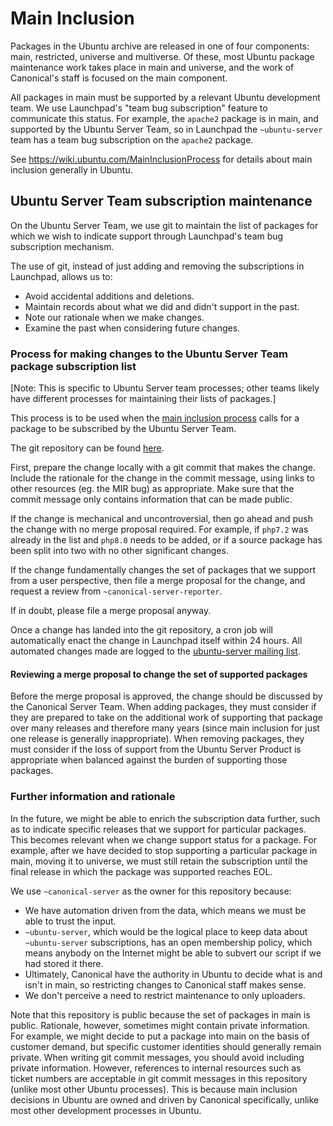Main Inclusion
==============

Packages in the Ubuntu archive are released in one of four components: main, restricted, universe and multiverse. Of these, most Ubuntu package maintenance work takes place in main and universe, and the work of Canonical's staff is focused on the main component.

All packages in main must be supported by a relevant Ubuntu development team. We use Launchpad's "team bug subscription" feature to communicate this status. For example, the `apache2` package is in main, and supported by the Ubuntu Server Team, so in Launchpad the `~ubuntu-server` team has a team bug subscription on the `apache2` package.

See https://wiki.ubuntu.com/MainInclusionProcess for details about main inclusion generally in Ubuntu.

Ubuntu Server Team subscription maintenance
-------------------------------------------

On the Ubuntu Server Team, we use git to maintain the list of packages for which we wish to indicate support through Launchpad's team bug subscription mechanism.

The use of git, instead of just adding and removing the subscriptions in Launchpad, allows us to:

 * Avoid accidental additions and deletions.
 * Maintain records about what we did and didn't support in the past.
 * Note our rationale when we make changes.
 * Examine the past when considering future changes.

### Process for making changes to the Ubuntu Server Team package subscription list

[Note: This is specific to Ubuntu Server team processes; other teams likely have different processes for maintaining their lists of packages.]

This process is to be used when the [main inclusion process](https://wiki.ubuntu.com/MainInclusionProcess) calls for a package to be subscribed by the Ubuntu Server Team.

The git repository can be found [here](https://git.launchpad.net/~canonical-server/+git/team-subscriptions).

First, prepare the change locally with a git commit that makes the change. Include the rationale for the change in the commit message, using links to other resources (eg. the MIR bug) as appropriate. Make sure that the commit message only contains information that can be made public.

If the change is mechanical and uncontroversial, then go ahead and push the change with no merge proposal required. For example, if `php7.2` was already in the list and `php8.0` needs to be added, or if a source package has been split into two with no other significant changes.

If the change fundamentally changes the set of packages that we support from a user perspective, then file a merge proposal for the change, and request a review from `~canonical-server-reporter`.

If in doubt, please file a merge proposal anyway.

Once a change has landed into the git repository, a cron job will automatically enact the change in Launchpad itself within 24 hours. All automated changes made are logged to the [ubuntu-server mailing list](https://lists.ubuntu.com/mailman/listinfo/ubuntu-server).

#### Reviewing a merge proposal to change the set of supported packages

Before the merge proposal is approved, the change should be discussed by the Canonical Server Team. When adding packages, they must consider if they are prepared to take on the additional work of supporting that package over many releases and therefore many years (since main inclusion for just one release is generally inappropriate). When removing packages, they must consider if the loss of support from the Ubuntu Server Product is appropriate when balanced against the burden of supporting those packages.

### Further information and rationale

In the future, we might be able to enrich the subscription data further, such as to indicate specific releases that we support for particular packages. This becomes relevant when we change support status for a package. For example, after we have decided to stop supporting a particular package in main, moving it to universe, we must still retain the subscription until the final release in which the package was supported reaches EOL.

We use `~canonical-server` as the owner for this repository because:

 * We have automation driven from the data, which means we must be able to trust the input.
 * `~ubuntu-server`, which would be the logical place to keep data about `~ubuntu-server` subscriptions, has an open membership policy, which means anybody on the Internet might be able to subvert our script if we had stored it there.
 * Ultimately, Canonical have the authority in Ubuntu to decide what is and isn't in main, so restricting changes to Canonical staff makes sense.
 * We don't perceive a need to restrict maintenance to only uploaders.

Note that this repository is public because the set of packages in main is public. Rationale, however, sometimes might contain private information. For example, we might decide to put a package into main on the basis of customer demand, but specific customer identities should generally remain private. When writing git commit messages, you should avoid including private information. However, references to internal resources such as ticket numbers are acceptable in git commit messages in this repository (unlike most other Ubuntu processes). This is because main inclusion decisions in Ubuntu are owned and driven by Canonical specifically, unlike most other development processes in Ubuntu.
